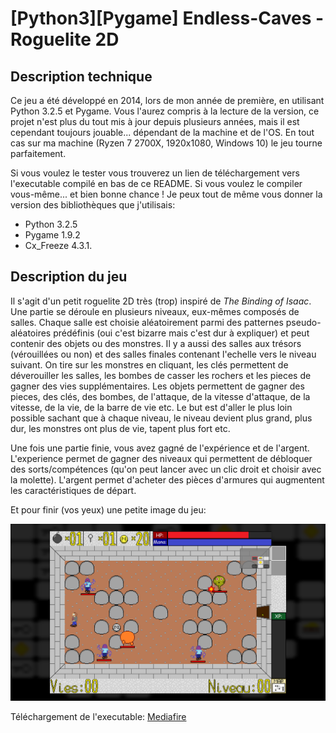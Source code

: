 # [Python3][Pygame] Endless-Caves - Roguelite 2D

## Description technique

Ce jeu a été développé en 2014, lors de mon année de première, en utilisant Python 3.2.5 et Pygame.
Vous l'aurez compris à la lecture de la version, ce projet n'est plus du tout mis à jour depuis plusieurs années, mais il est cependant toujours jouable... dépendant de la machine et de l'OS. En tout cas sur ma machine (Ryzen 7 2700X, 1920x1080, Windows 10) le jeu tourne parfaitement.

Si vous voulez le tester vous trouverez un lien de téléchargement vers l'executable compilé en bas de ce README. Si vous voulez le compiler vous-même... et bien bonne chance ! Je peux tout de même vous donner la version des bibliothèques que j'utilisais:
- Python 3.2.5
- Pygame 1.9.2
- Cx_Freeze 4.3.1.

## Description du jeu

Il s'agit d'un petit roguelite 2D très (trop) inspiré de *The Binding of Isaac*.
Une partie se déroule en plusieurs niveaux, eux-mêmes composés de salles. Chaque salle est choisie aléatoirement parmi des patternes pseudo-aléatoires prédéfinis (oui c'est bizarre mais c'est dur à expliquer) et peut contenir des objets ou des monstres. Il y a aussi des salles aux trésors (vérouillées ou non) et des salles finales contenant l'echelle vers le niveau suivant.
On tire sur les monstres en cliquant, les clés permettent de déverouiller les salles, les bombes de casser les rochers et les pieces de gagner des vies supplémentaires.
Les objets permettent de gagner des pieces, des clés, des bombes, de l'attaque, de la vitesse d'attaque, de la vitesse, de la vie, de la barre de vie etc.
Le but est d'aller le plus loin possible sachant que à chaque niveau, le niveau devient plus grand, plus dur, les monstres ont plus de vie, tapent plus fort etc.

Une fois une partie finie, vous avez gagné de l'expérience et de l'argent.
L'experience permet de gagner des niveaux qui permettent de débloquer des sorts/compétences (qu'on peut lancer avec un clic droit et choisir avec la molette). L'argent permet d'acheter des pièces d'armures qui augmentent les caractéristiques de départ.

Et pour finir (vos yeux) une petite image du jeu:

![Image du jeu](images/screenshot.png)

Téléchargement de l'executable: [Mediafire](http://www.mediafire.com/file/65ijbhqp7sio8wj/Endless-caves.rar/file)
